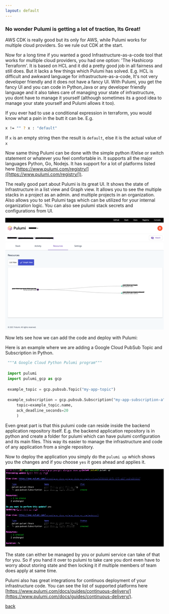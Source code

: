 ```yaml
---
layout: default
---
```


### No wonder Pulumi is getting a lot of traction, Its Great!

AWS CDK is really good but its only for AWS, while Pulumi works for multiple cloud providers. So we rule out CDK at the start.

Now for a long time if you wanted a good Infrastructure-as-a-code tool that works for multiple cloud providers, you had one option: 'The Hashicorp Terraform'. It is based on HCL and it did a pretty good job in all fairness and still does. But it lacks a few things which Pulumi has solved. E.g. HCL is difficult and awkward language for infrastructure-as-a-code, It's not very developer friendly and it does not have a fancy UI. With Pulumi, you get the fancy UI and you can code in Python,Java or any developer friendly language and it also takes care of managing your state of infrastructure, you dont have to manage it yourself (although sometimes its a good idea to manage your state yourself and Pulumi allows it too).

If you ever had to use a conditional expression in terraform, you would know what a pain in the butt it can be. E.g.

```bash
x != "" ? x : "default"
```
If `x` is an empty string then the result is `default`, else it is the actual value of `x`

Now same thing Pulumi can be done with the simple python if/else or switch statement or whatever you feel comfortable in.
It supports all the major languages Python, Go, Nodejs. 
It has support for a lot of platforms listed here [https://www.pulumi.com/registry/]([https://www.pulumi.com/registry/]).

The really good part about Pulumi is its great UI. It shows the state of Infrastructure in a list view and Graph view. It allows you to see the multiple stacks in a project as an admin. and multiple projects in an organization. Also allows you to set Pulumi tags which can be utilized for your internal organization logic. You can also see pulumi stack secrets and configurations from UI.

![Pulumi Stack Graph](../assets/img/psg1.png)

Now lets see how we can add the code and deploy with Pulumi:

Here is an example where we are adding a Google Cloud PubSub Topic and Subscription in Python. 

```python
 """A Google Cloud Python Pulumi program"""

 import pulumi
 import pulumi_gcp as gcp

 example_topic = gcp.pubsub.Topic("my-app-topic")

 example_subscription = gcp.pubsub.Subscription("my-app-subscription-a",
     topic=example_topic.name,
     ack_deadline_seconds=20
     )
```

Even great part is that this pulumi code can reside inside the backend application repository itself. E.g. the backend application repository is in python and create a folder for pulumi which can have pulumi configuration and its main files. This way its easier to manage the infrastructure and code of any application from a single repository.

Now to deploy the application you simply do the `pulumi up` which shows you the changes and if you choose `yes` it goes ahead and applies it.

![Pulumi deploy](../assets/img/psg2.png)

The state can either be managed by you or pulumi service can take of that for you. So if you hand it over to pulumi to take care you dont even have to worry about storing state and then locking it if multiple members of team does apply at same time.

Pulumi also has great integrations for continuos deployment of your infrastructure code. You can see the list of supported platforms here [https://www.pulumi.com/docs/guides/continuous-delivery/](https://www.pulumi.com/docs/guides/continuous-delivery/).


[back](../)